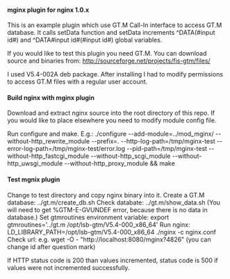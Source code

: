 #### mginx plugin for nginx 1.0.x

This is an example plugin which use GT.M Call-In interface to access GT.M database.
It calls setData function and setData increments ^DATA(#input id#) and ^DATA#input id#(#input id#) global variables.

If you would like to test this plugin you need GT.M.
You can download source and binaries from: http://sourceforge.net/projects/fis-gtm/files/

I used V5.4-002A deb package. After installing I had to modify permissions to access GT.M files with a regular user account.

#### Build nginx with mginx plugin

Download and extract nginx source into the root directory of this repo. If you would like to place elsewhere you need to modify module config file.

Run configure and make. E.g.:
./configure --add-module=../mod_mginx/ --without-http_rewrite_module --prefix=. --http-log-path=/tmp/mginx-test --error-log-path=/tmp/mginx-test/error.log --pid-path=/tmp/mginx-test --without-http_fastcgi_module --without-http_scgi_module --without-http_uwsgi_module --without-http_proxy_module && make

#### Test mgnix plugin

Change to test directory and copy nginx binary into it.
Create a GT.M database: ../gt.m/create_db.sh
Check databate: ../gt.m/show_data.sh (You will need to get %GTM-E-GVUNDEF error, because there is no data in database.)
Set gtmroutines environment variable: export gtmroutines='../gt.m /opt/lsb-gtm/V5.4-000_x86_64'
Run nginx: LD_LIBRARY_PATH=/opt/lsb-gtm/V5.4-000_x86_64 ./nginx  -c nginx.conf
Check url: e.g. wget -O - "http://localhost:8080/mginx?4826" (you can change id after question mark)

If HTTP status code is 200 than values incremented, status code is 500 if values were not incremented successfully.

